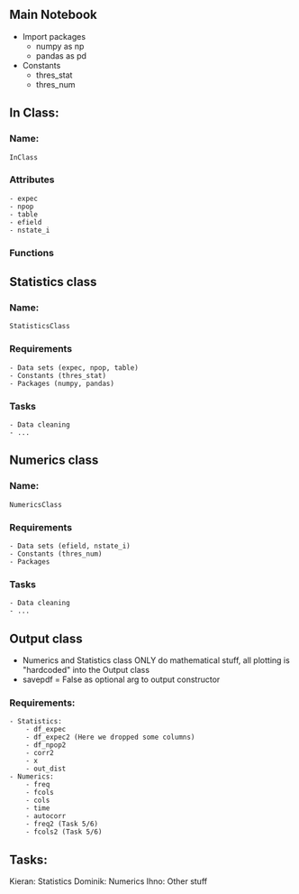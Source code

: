 ## Main Notebook
- Import packages 
    - numpy as np
    - pandas as pd
- Constants
    - thres_stat
    - thres_num

## In Class:
### Name: 
    InClass
### Attributes
    - expec
    - npop
    - table
    - efield
    - nstate_i
### Functions


## Statistics class
### Name: 
    StatisticsClass
### Requirements
    - Data sets (expec, npop, table)
    - Constants (thres_stat)
    - Packages (numpy, pandas)
### Tasks
    - Data cleaning
    - ...

## Numerics class
### Name: 
    NumericsClass
### Requirements
    - Data sets (efield, nstate_i)
    - Constants (thres_num)
    - Packages 
### Tasks
    - Data cleaning
    - ...

## Output class
- Numerics and Statistics class ONLY do mathematical stuff, all plotting is "hardcoded" into the Output class
- savepdf = False as optional arg to output constructor

### Requirements:
    - Statistics:
        - df_expec
        - df_expec2 (Here we dropped some columns)
        - df_npop2
        - corr2
        - x
        - out_dist
    - Numerics:
        - freq
        - fcols
        - cols
        - time
        - autocorr
        - freq2 (Task 5/6)
        - fcols2 (Task 5/6)

## Tasks:
Kieran: Statistics
Dominik: Numerics
Ihno: Other stuff

